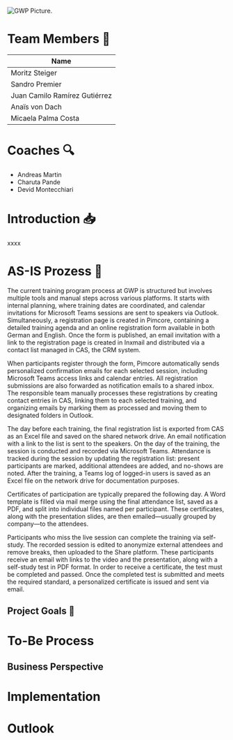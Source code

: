 ![GWP Picture.](https://www.google.com/maps/contrib/106032049836634214420/photos/@47.3664882,8.5327165,3a,75y,90t/data=!3m7!1e2!3m5!1sAF1QipMThA9lO9eTOYULh87er_suSkm2386nq5kteTw7!2e10!6shttps:%2F%2Flh5.googleusercontent.com%2Fp%2FAF1QipMThA9lO9eTOYULh87er_suSkm2386nq5kteTw7%3Dw586-h260-k-no!7i2000!8i887!4m3!8m2!3m1!1e1?entry=ttu&g_ep=EgoyMDI1MDMyNS4xIKXMDSoJLDEwMjExNDUzSAFQAw%3D%3D)



# Team Members 👥
| Name |
| ------------- |
| Moritz Steiger | 
| Sandro Premier | 
| Juan Camilo Ramírez Gutiérrez | 
| Anaïs von Dach | 
| Micaela Palma Costa | 

# Coaches 🔍
- Andreas Martin
- Charuta Pande
- Devid Montecchiari

 # Introduction 📥
 xxxx

 # AS-IS Prozess 🚩
The current training program process at GWP is structured but involves multiple tools and manual steps across various platforms. It starts with internal planning, where training dates are coordinated, and calendar invitations for Microsoft Teams sessions are sent to speakers via Outlook. Simultaneously, a registration page is created in Pimcore, containing a detailed training agenda and an online registration form available in both German and English. Once the form is published, an email invitation with a link to the registration page is created in Inxmail and distributed via a contact list managed in CAS, the CRM system.

When participants register through the form, Pimcore automatically sends personalized confirmation emails for each selected session, including Microsoft Teams access links and calendar entries. All registration submissions are also forwarded as notification emails to a shared inbox. The responsible team manually processes these registrations by creating contact entries in CAS, linking them to each selected training, and organizing emails by marking them as processed and moving them to designated folders in Outlook.

The day before each training, the final registration list is exported from CAS as an Excel file and saved on the shared network drive. An email notification with a link to the list is sent to the speakers. On the day of the training, the session is conducted and recorded via Microsoft Teams. Attendance is tracked during the session by updating the registration list: present participants are marked, additional attendees are added, and no-shows are noted. After the training, a Teams log of logged-in users is saved as an Excel file on the network drive for documentation purposes.

Certificates of participation are typically prepared the following day. A Word template is filled via mail merge using the final attendance list, saved as a PDF, and split into individual files named per participant. These certificates, along with the presentation slides, are then emailed—usually grouped by company—to the attendees.

Participants who miss the live session can complete the training via self-study. The recorded session is edited to anonymize external attendees and remove breaks, then uploaded to the Share platform. These participants receive an email with links to the video and the presentation, along with a self-study test in PDF format. In order to receive a certificate, the test must be completed and passed. Once the completed test is submitted and meets the required standard, a personalized certificate is issued and sent via email.

 ## Project Goals :checkered_flag:

# To-Be Process

## Business Perspective

# Implementation

# Outlook



